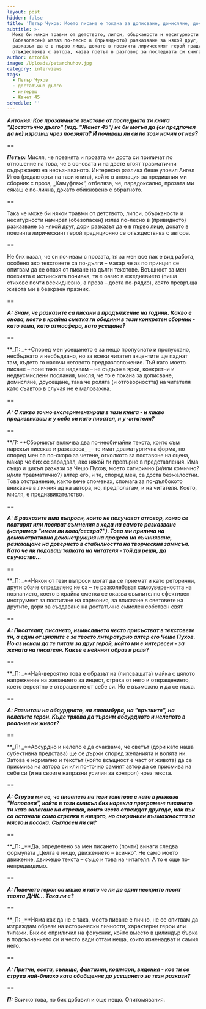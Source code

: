 ```yaml
---
layout: post
hidden: false
title: 'Петър Чухов: Моето писане е покана за дописване, домисляне, доусещане'
subtitle: >-
  Може би някои травми от детството, липси, обърканости и несигурности намират
  (обезопасен) излаз по-лесно в (привидното) разказване за някой друг, дори
  разказът да е в първо лице, докато в поезията лирическият герой традиционно се
  отъждествява с автора, казва поетът в разговор за последната си книга
author: Antonia
image: /Uploads/petarchuhov.jpg
category: interviews
tags:
  - Петър Чухов
  - достатъчно дълго
  - интервю
  - Жанет 45
schedule: ''
---
```

**_Антония: Кое прозаичните текстове от последната ти книга "Достатъчно дълго" (изд. "Жанет 45") не би могъл да (си предпочел да не) изразиш чрез поезията? И почиваш ли си по този начин от нея?_**

\==

**_Петър:_** Мисля, че поезията и прозата ми доста си приличат по отношение на това, че в основата и на двете стоят травматични съдържания на несъзнаваното. Интересна разлика беше уловил Ангел Игов (редакторът на тази книга), който в анотация за предишния ми сборник с проза, „Камуфлаж“, отбеляза, че, парадоксално, прозата ми сякаш е по-лична, докато обикновено е обратното. 

\==

Така че може би някои травми от детството, липси, обърканости и несигурности намират (обезопасен) излаз по-лесно в (привидното) разказване за някой друг, дори разказът да е в първо лице, докато в поезията лирическият герой традиционно се отъждествява с автора.

\==

Не бих казал, че си почивам с прозата, тя за мен все пак е вид работа, особено ако текстовете са по-дълги – макар че аз по принцип се опитвам да се опазя от писане на дълги текстове. Всъщност за мен поезията е истинската почивка, тя е оазис в ежедневието (пиша стихове почти всекидневно, а проза – доста по-рядко), която превръща живота ми в безкраен празник.

\==

**_А: Знам, че разказите са писани в продължение на години. Какво е онова, което в крайна сметка ги обедини в този конкретен сборник - като тема, като атмосфера, като усещане?_**

\==

**_П: _**Според мен усещането е за нещо пропуснато и пропускано, несбъднато и несбъдвано, но за всеки читател акцентите ще паднат там, където го насочи неговото предразположение. Тъй като моето писане – поне така се надявам – не съдържа ярки, конкретни и недвусмислени послания, мисля, че то е покана за дописване, домисляне, доусещане, така че ролята (и отговорността) на читателя като съавтор в случая не е маловажна.

\==

**_А: С какво точно експериментираш в тази книга - и какво предизвикваш и у себе си като писател, и у читателя?_**

\==

**_П:_ **Сборникът включва два по-необичайни текста, които съм нарекъл пиесказ и разказеса_ _– те имат драматургична форма, но според мен са по-скоро за четене, отколкото за поставяне на сцена, макар че бих се зарадвал, ако някой ги превърне в представления. Има също и цикъл разкази за Чешо Пухов, моето сатирично (и/или комично? и/или травматично?) алтер его, и те, според мен, са доста безжалостни. Това отстранение, както вече споменах, спомага за по-дълбокото вникване в личния ад на автора, но, предполагам, и на читателя. Което, мисля, е предизвикателство.

\==

**_А: В разказите има въпроси, които не получават отговор, които се повтарят или посяват съмнения в хода на самото разказване (например "имам ли кола/сестра?"). Това ми прилича на демонстративна деконструкция на процеса на съчиняване, разклащане на доверието в стабилността на творческия замисъл. Като че ли подаваш топката на читателя - той да реши, да съучаства…_**

\==

**_П: _**Някои от тези въпроси могат да се приемат и като реторични, други обаче определено не са – те разколебават самоувереността на познанието, което в крайна сметка се оказва съмнително ефективен инструмент за постигане на хармония, за вписване в световете на другите, дори за създаване на достатъчно смислен собствен свят.

\==

**_А: Писателят, писането, измислянето често присъстват в текстовете ти, а един от циклите е за твоето литературно алтер его Чешо Пухов. Но аз искам да те питам за друг герой, който ми е интересен - за жената на писателя. Какъв е нейният образ и роля?_**

\==

**_П: _**Най-вероятно това е образът на (липсващата) майка с цялото напрежение на желанието за инцест, страха от него и отвращението, което вероятно е отвращение от себе си. Но е възможно и да се лъжа.

\==

**_А: Разчиташ на абсурдното, на каламбура, на "врътките", на нелепите герои. Къде трябва да търсим абсурдното и нелепото в реалния ни живот?_**

\==

**_П: _**Абсурдно и нелепо е да очакваме, че светът (дори като наша субективна представа) ще се държи според желанията и волята ни. Затова е нормално и текстът (който всъщност е част от живота) да се присмива на автора си или по-точно самият автор да се присмива на себе си (и на своите напразни усилия за контрол) чрез текста.

\==

**_А: Струва ми се, че писането на тези текстове е като в разказа "Напосоки", който в този смисъл бих нарекла програмен: писането ти като залагане на стрелки, които често отвеждат другаде, или пък са останали само стрелки в нищото, но съхранили възможността за място и посока. Съгласен ли си?_**

\==

**_П: _**Да, определено за мен писането (почти) винаги следва формулата „Целта е нищо, движението – всичко“. Не само моето движение, движещо текста – също и това на читателя. А то е още по-непредвидимо.

\==

**_А: Повечето герои са мъже и като че ли до един нескрито носят твоята ДНК… Така ли е?_**

\==

**_П: _**Няма как да не е така, моето писане е лично, не се опитвам да изграждам образи на исторически личности, характерни герои или типажи. Бих се оприличил на фокусник, който вместо в цилиндър бърка в подсъзнанието си и често вади оттам неща, които изненадват и самия него.

\==

**_А: Притчи, есета, сънища, фантазии, кошмари, видения - кое ти се струва най-близко като обобщение до усещането за тези разкази?_**

\==

**_П:_** Всичко това, но бих добавил и още нещо. Опитомявания.
